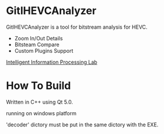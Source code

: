 GitlHEVCAnalyzer
================

GitlHEVCAnalyzer is a tool for bitstream analysis for HEVC.

<ul>
    <li>Zoom In/Out Details</li>
    <li>Bitsteam Compare</li>
    <li>Custom Plugins Support</li>
</ul>

<a href="http://gitl.sysu.edu.cn">Intelligent Information Processing Lab</a> 

How To Build
============

Written in C++ using Qt 5.0.

running on windows platform

'decoder' dictory must be put in the same dictory with the EXE.

